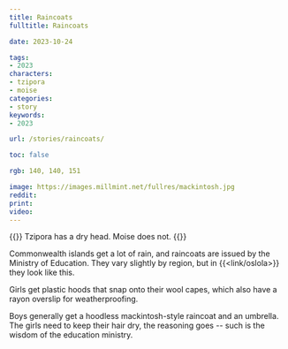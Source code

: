 ```yaml
---
title: Raincoats
fulltitle: Raincoats

date: 2023-10-24

tags:
- 2023
characters:
- tzipora
- moise
categories:
- story
keywords:
- 2023

url: /stories/raincoats/

toc: false

rgb: 140, 140, 151

image: https://images.millmint.net/fullres/mackintosh.jpg
reddit:
print:
video:
---
```

{{<note caption>}}
Tzipora has a dry head. Moise does not.
{{</note>}}

Commonwealth islands get a lot of rain, and raincoats are issued by the Ministry of Education. They vary slightly by region, but in {{<link/oslola>}} they look like this.

Girls get plastic hoods that snap onto their wool capes, which also have a rayon overslip for weatherproofing.

Boys generally get a hoodless mackintosh-style raincoat and an umbrella. The girls need to keep their hair dry, the reasoning goes -- such is the wisdom of the education ministry.